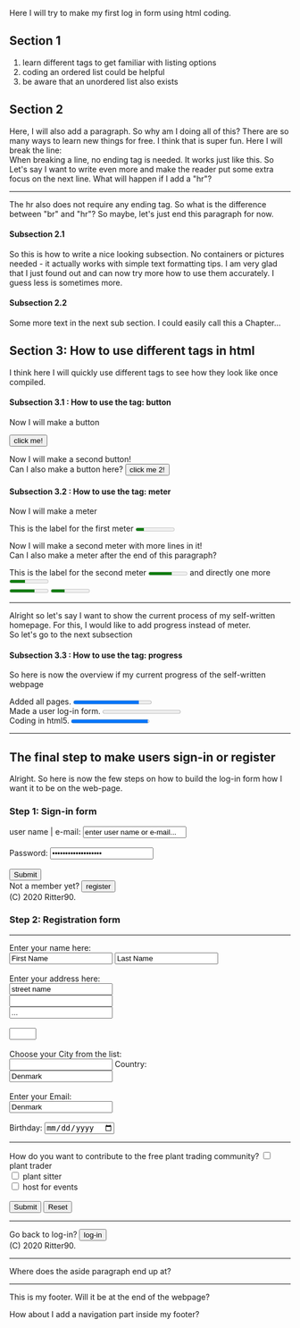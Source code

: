 <!-- KRitter90.github.io -->
<!-- DOCTYPE html -->
<html lang="en">
  <head>
    <meta charset="UTF-8">
    <title> This is the debugging testpage </title>
  </head>
  <body>
    <p>Here I will try to make my first log in form using html coding. </p>
    <section>
      <h2> Section 1 </h2>
      <ol>
        <li> learn different tags to get familiar with listing options </li>
        <li> coding an ordered list could be helpful</li>
        <li> be aware that an unordered list also exists </li>
      </ol>
    </section>
    <section>
      <h2> Section 2 </h2>
      <p> Here, I will also add a paragraph. So why am I doing all of this?
        There are so many ways to learn new things for free.
        I think that is super fun. Here I will break the line:
      <br> When breaking a line, no ending tag is needed. It works just like this. 
        So Let's say I want to write even more and make the reader put some extra focus on the next line. What will happen if I add a "hr"?
      <hr> The hr also does not require any ending tag. So what is the difference between "br" and "hr"? 
      So maybe, let's just end this paragraph for now.</p>
        <section>
          <h4> Subsection 2.1 </h4>
            <p> So this is how to write a nice looking subsection. No containers or pictures needed - it actually works with simple text formatting tips. I am very glad that I just found out and can now try more how to use them accurately. I guess less is sometimes more. </p> 
        </section>
        <section>
          <h4> Subsection 2.2 </h4>
            <p> Some more text in the next sub section. I could easily call this a Chapter... </p> 
        </section>    
    </section>
    <section> 
      <h2> Section 3: How to use different tags in html </h2>
      <p> I think here I will quickly use different tags to see how they look like once compiled. </p>
         <section> 
          <h4> Subsection 3.1 : How to use the tag: button </h4>
          <p> Now I will make a button </p>
          <button id="my_first_button" width="5px" height="3px" name="button_no_one" value="click">click me!
          </button>
          <p> Now I will make a second button! <br> Can I also make a button here? 
            <button id="my_second_button" width="6px" height="4px" name="button_no_two" value="click2">click me 2!
            </button></p>
          </section> 
      <!-- This section is about the meter-tag-->
          <section> 
            <h4> Subsection 3.2 : How to use the tag: meter </h4>
            <p> Now I will make a meter </p>
            <label for="my_first_meter">This is the label for the first meter</label>
            <meter id="my_first_meter" min="0" max="20" name="meter_no_one" value="4">This is 4 out of 20 </meter><br>
            <p> Now I will make a second meter with more lines in it! <br> Can I also make a meter after the end of this paragraph?</p>
            <label for="my_second_meter">This is the label for the second meter</label>
            <meter id="my_second_meter" min="0" max="20" name="meter_no_two" value="12">This is 12 out of 20 </meter>
            and directly one more
            <meter id="my_third_meter" min="0" max="20" name="meter_no_three" value="8">This is 8 out of 20 </meter> <br>
            <meter min="0" max="20" value="13">This is 13 out of 20 </meter> 
            <meter min="0" max="20" value="7">This is 7 out of 20 </meter> <hr>
            Alright so let's say I want to show the current process of my self-written homepage. For this, I would like to add progress instead of meter. <br>
            So let's go to the next subsection
          </section>
          <!-- This section is about the progress-tag-->
          <section> 
            <h4> Subsection 3.3 : How to use the tag: progress </h4>
            <p> So here is now the overview if my current progress of the self-written webpage </p>
              <label for="progress1">Added all pages.</label>
              <progress id="progress1" value="84" max="100"> 84% </progress> <br>
              <label for="progress2">Made a user log-in form.</label>
              <progress id="progress2" value="0" max="100"> 0% </progress> <br>
              <label for="progress3">Coding in html5.</label>
              <progress id="progress3" value="98" max="100"> 98% </progress> <br><hr>
          </section> 
   </section>
   <section>
     <h2> The final step to make users sign-in or register </h2>
     <p> Alright. So here is now the few steps on how to build the log-in form how I want it to be on the web-page. <br></p>
     <h3> Step 1: Sign-in form </h3>
     <!-- add here the form -->
      <form action="/action_page.php" method="get">
        <label for="user_or_e-mail">user name | e-mail:</label>
        <input type="text" id="user" name="user" value="enter user name or e-mail..."><br><br>
        <label for="pw">Password:</label>
        <input type="password" id="pw" name="pw" value="enter your password"><br><br>
        <input type="submit" value="Submit"><br>
        Not a member yet?
        <button id="button_form" width="20" height="12" name="button_form">register</button><br>
        (C) 2020 Ritter90. 
      </form>
      <h3> Step 2: Registration form </h3>
       <form action="/action_page.php" method="get"><hr>
        <!-- Name of the user -->
        Enter your name here:<br>
        <input type="text" id="fname" name="fname" value="First Name" required>
        <input type="text" id="lname" name="lname" value="Last Name" required><br><br>
        <!-- Address -->
        Enter your address here:<br>
          <!-- Street -->
          <input type="text" id="street_1" name="street_1" value="street name" required><br>
          <input type="number" id="street_2" name="street_2" value="house number" required><br>
          <input type="text" id="street_3" name="street_3" value="..."><br><br>
          <input type="number" id="street_4" name="street_4" value="post code" min="4" max="5" required><br><br>
          <!-- City -->
          <label for="city">Choose your City from the list:</label><br>
          <input list="cities" name="city" id="city" required>
            <datalist id="cities">
              <option value="Copenhagen">
              <option value="Aarhus">
              <option value="Odense">
              <option value="Aalborg">
              <option value="Esbjerg">
              <option value="Randers">
              <option value="Kolding">
              <option value="Horsens">
              <option value="Vejle">
            </datalist> 
          <!-- Country -->
          <label for="country">Country:</label><br>
          <input type="text" id="country" name="country" value="Denmark"><br><br>
        <!-- Contact Details -->  
         <label for="e-mail">Enter your Email:</label><br>
         <input type="email" id="country" name="country" value="Denmark"><br><br>
        <!-- Birthday -->
         <label for="birthday">Birthday:</label>
         <input type="date" id="birthday" name="birthday"> <hr>
         How do you want to contribute to the free plant trading community?
        <!-- Add some check boxes here -->
          <input type="checkbox" id="user_role1" name="user_role1">
          <label for="user_role1"> plant trader </label><br>
          <input type="checkbox" id="user_role2" name="user_role2">
          <label for="user_role2"> plant sitter </label><br>
          <input type="checkbox" id="user_role3" name="user_role3">
          <label for="user_role3"> host for events</label><br><br>
        <!-- Submit -->
        <input type="submit" value="Submit">  <input type="reset"><hr>
        Go back to log-in?
        <button id="button_reg_log-in" width="20" height="12" name="button_reg_log-in">log-in</button><br>
        (C) 2020 Ritter90. 
      </form>    
   </section>
 </body>
 <hr>
  
  <aside>
    <p>Where does the aside paragraph end up at?</p>
  </aside>
  
  <footer>  <hr> This is my footer. Will it be at the end of the webpage?
    <nav>
      <p> How about I add a navigation part inside my footer? </p>
    </nav>
  </footer>
  
</html>
